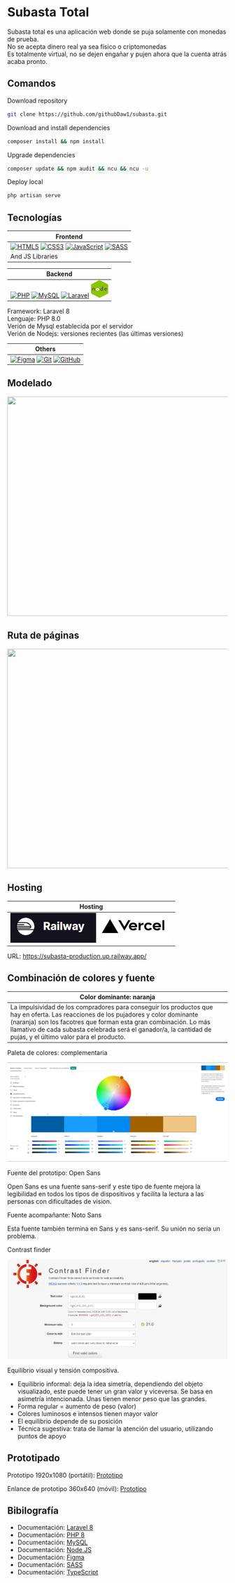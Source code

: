 # Subasta Total
Subasta total es una aplicación web donde se puja solamente con monedas de prueba.<br/>
No se acepta dinero real ya sea físico o criptomonedas<br/>
Es totalmente virtual, no se dejen engañar y pujen ahora que la cuenta atrás acaba pronto.


## Comandos
Download repository

```bash
git clone https://github.com/githubDaw1/subasta.git
```

Download and install dependencies

```bash
composer install && npm install
```

Upgrade dependencies

```bash
composer update && npm audit && ncu && ncu -u
```

Deploy local
```bash
php artisan serve
```


## Tecnologías
| Frontend |
|----------|
| [![HTML5](./img/tecnologias/HTML5.svg)](https://www.w3.org/html/)  [![CSS3](./img/tecnologias/CSS3.svg)](https://www.w3schools.com/css/)  [![JavaScript](./img/tecnologias/JS.svg)](https://developer.mozilla.org/en-US/docs/Web/JavaScript)  [![SASS](./img/tecnologias/SASS.svg)](https://sass-lang.com) |
| And JS Libraries |

| Backend |
|---------|
| [![PHP](./img/tecnologias/PHP.svg)](https://www.php.net)  [![MySQL](./img/tecnologias/MySQL.svg)](https://www.mysql.com/)  [![Laravel](./img/tecnologias/laravel.svg)](https://laravel.com/)  [![NodeJS](./img/tecnologias/NodeJS.png)](https://nodejs.org/es/) |

Framework: Laravel 8<br/>
Lenguaje: PHP 8.0<br/>
Verión de Mysql establecida por el servidor<br/>
Verión de Nodejs: versiones recientes (las últimas versiones)

| Others |
|--------|
| [![Figma](./img/tecnologias/figma.svg)](https://www.figma.com/)  [![Git](./img/tecnologias/git.svg)](https://git-scm.com/)  [![GitHub](./img/tecnologias/GitHub.svg)](https://github.com/) |


## Modelado
<img src="./img/modelado.webp" width="1000" height="500">

## Ruta de páginas
<img src="./img/figma.PNG" width="1000" height="500">

## Hosting
| Hosting |
|---------|
| [![Railway.app](./img/tecnologias/railway.app.PNG)](https://railway.app/)  [![Vercel](./img/tecnologias/vercel.PNG)](https://vercel.com/)  |

URL: https://subasta-production.up.railway.app/


## Combinación de colores y fuente
| Color dominante: naranja |
|--------------------------|
| La impulsividad de los compradores para conseguir los productos que hay en oferta. Las reacciones de los pujadores y color dominante (naranja) son los facotres que forman esta gran combinación. Lo más llamativo de cada subasta celebrada será el ganador/a, la cantidad de pujas, y el último valor para el producto. |

Paleta de colores: complementaria

![Paleta de colores - Complementarias](./img/paletaColores.webp)

Fuente del prototipo: Open Sans

Open Sans es una fuente sans-serif y este tipo de fuente mejora la legibilidad en todos los tipos de 
dispositivos y facilita la lectura a las personas con dificultades de vision.

Fuente acompañante: Noto Sans

Esta fuente también termina en Sans y es sans-serif. Su unión no sería un problema.

Contrast finder

![Mejor combinación de colores](./img/contraste.webp)

Equilibrio visual y tensión compositiva.

- Equilibrio informal: deja la idea simetría, dependiendo del objeto visualizado, este puede tener un gran valor y viceversa. Se basa en asimetría intencionada. Unas tienen menor peso que las grandes.
- Forma regular = aumento de peso (valor)
- Colores luminosos e intensos tienen mayor valor
- El equilibrio depende de su posición
- Técnica sugestiva: trata de llamar la atención del usuario, utilizando puntos de apoyo


## Prototipado
Prototipo 1920x1080 (portátil): [Prototipo](https://www.figma.com/proto/MGazLbzsWFdFpbrXs1uyWc/Prototipo-subasta-(DESKTOP)?node-id=1%3A5&scaling=min-zoom&page-id=0%3A1&starting-point-node-id=1%3A5)

Enlance de prototipo 360x640 (móvil): [Prototipo](https://www.figma.com/proto/WEoUJsjENQh8x2WGeOYmgg/Prototipo-subasta-(PHONE)?node-id=4%3A3&scaling=min-zoom&page-id=0%3A1&starting-point-node-id=1%3A5)

## Bibilografía
- Documentación: [Laravel 8](https://laravel.com/docs/8.x/releases)
- Documentación: [PHP 8](https://www.php.net/manual/en/)
- Documentación: [MySQL](https://dev.mysql.com/doc/)
- Documentación: [Node.JS](https://nodejs.org/en/docs/)
- Documentación: [Figma](https://help.figma.com/hc/en-us)
- Documentación: [SASS](https://sass-lang.com/documentation/)
- Documentación: [TypeScript](https://www.typescriptlang.org/docs/)
